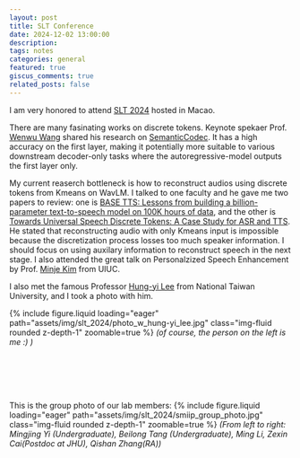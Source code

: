 ```yaml
---
layout: post
title: SLT Conference
date: 2024-12-02 13:00:00
description: 
tags: notes
categories: general
featured: true
giscus_comments: true
related_posts: false
---
```


I am very honored to attend [SLT 2024](https://2024.ieeeslt.org/) hosted in Macao. 

There are many fasinating works on discrete tokens. Keynote spekaer Prof. [Wenwu Wang](https://www.surrey.ac.uk/people/wenwu-wang) shared his research on 
[SemanticCodec](https://arxiv.org/abs/2405.00233). It has a high accuracy on the first layer, making it potentially more suitable to various downstream decoder-only tasks where the autoregressive-model 
outputs the first layer only. 

My current reaserch bottleneck is how to reconstruct audios using discrete tokens from Kmeans on WavLM. I talked to one faculty and he gave me two papers to review: one is [BASE TTS: Lessons from building a billion-parameter text-to-speech model on 100K hours of data](https://arxiv.org/abs/2402.08093), and the other is [Towards Universal Speech Discrete Tokens: A Case Study for ASR and TTS](https://ieeexplore.ieee.org/abstract/document/10447751). He stated that reconstructing audio with only Kmeans input is impossible because the discretization process losses too much speaker information. I should focus on using auxilary information to reconstruct speech in the next stage. I also attended the great talk on Personalzized Speech Enhancement by Prof. [Minje Kim](https://minjekim.com/) from UIUC. 

I also met the famous Professor [Hung-yi Lee](https://speech.ee.ntu.edu.tw/~hylee/index.php) from National Taiwan University, and I took a photo with him. 

{% include figure.liquid loading="eager" path="assets/img/slt_2024/photo_w_hung-yi_lee.jpg" class="img-fluid rounded z-depth-1" zoomable=true %}
_(of course, the person on the left is me :) )_

<br>
<br>
<br>
<br>

This is the group photo of our lab members:
{% include figure.liquid loading="eager" path="assets/img/slt_2024/smiip_group_photo.jpg" class="img-fluid rounded z-depth-1" zoomable=true %}
_(From left to right: Mingjing Yi (Undergraduate), Beilong Tang (Undergraduate), Ming Li, Zexin Cai(Postdoc at JHU), Qishan Zhang(RA))_